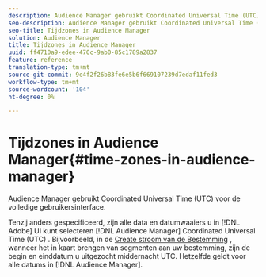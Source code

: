 ```yaml
---
description: Audience Manager gebruikt Coordinated Universal Time (UTC) voor de volledige gebruikersinterface.
seo-description: Audience Manager gebruikt Coordinated Universal Time (UTC) voor de volledige gebruikersinterface.
seo-title: Tijdzones in Audience Manager
solution: Audience Manager
title: Tijdzones in Audience Manager
uuid: ff4710a9-edee-470c-9ab0-85c1789a2837
feature: reference
translation-type: tm+mt
source-git-commit: 9e4f2f26b83fe6e5b6f669107239d7edaf11fed3
workflow-type: tm+mt
source-wordcount: '104'
ht-degree: 0%

---
```



# Tijdzones in Audience Manager{#time-zones-in-audience-manager}

Audience Manager gebruikt Coordinated Universal Time (UTC) voor de volledige gebruikersinterface.

Tenzij anders gespecificeerd, zijn alle data en datumwaaiers u in [!DNL Adobe] UI kunt selecteren [!DNL Audience Manager] Coordinated Universal Time (UTC) [](https://www.timeanddate.com/worldclock/timezone/utc). Bijvoorbeeld, in de [Create stroom van de Bestemming](../features/destinations/create-cookie-destination.md#segments-mapping) , wanneer het in kaart brengen van segmenten aan uw bestemming, zijn de begin en einddatum u uitgezocht middernacht UTC. Hetzelfde geldt voor alle datums in [!DNL Audience Manager].
